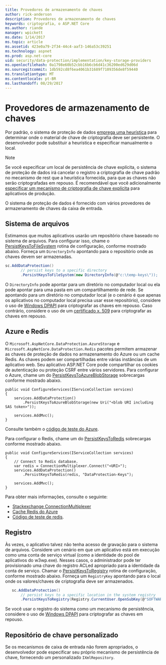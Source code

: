 ```yaml
---
title: Provedores de armazenamento de chaves
author: rick-anderson
description: Provedores de armazenamento de chaves
keywords: criptografia, o ASP.NET Core
ms.author: riande
manager: wpickett
ms.date: 1/14/2017
ms.topic: article
ms.assetid: 423e0a79-2f34-44c4-aaf3-146a53c39251
ms.technology: aspnet
ms.prod: asp.net-core
uid: security/data-protection/implementation/key-storage-providers
ms.openlocfilehash: 0a1798e60b52cbb16b6cb6d41c36200ed629d06d
ms.sourcegitcommit: 1db592cd8f6ea4061b31689f7109356de8f59440
ms.translationtype: MT
ms.contentlocale: pt-BR
ms.lasthandoff: 08/29/2017
---
```

# <a name="key-storage-providers"></a>Provedores de armazenamento de chaves

<a name=data-protection-implementation-key-storage-providers></a>

Por padrão, o sistema de proteção de dados [emprega uma heurística](../configuration/default-settings.md#data-protection-default-settings) para determinar onde o material de chave de criptografia deve ser persistente. O desenvolvedor pode substituir a heurística e especificar manualmente o local.

> [!NOTE]
> Se você especificar um local de persistência de chave explícita, o sistema de proteção de dados irá cancelar o registro a criptografia de chave padrão no mecanismo de rest que a heurística fornecida, para que as chaves não serão criptografadas em repouso. É recomendável que você adicionalmente [especificar um mecanismo de criptografia de chave explícita](key-encryption-at-rest.md#data-protection-implementation-key-encryption-at-rest-providers) para aplicativos de produção.

O sistema de proteção de dados é fornecido com vários provedores de armazenamento de chaves da caixa de entrada.

## <a name="file-system"></a>Sistema de arquivos

Estimamos que muitos aplicativos usarão um repositório chave baseado no sistema de arquivos. Para configurar isso, chame o [PersistKeysToFileSystem](https://github.com/aspnet/DataProtection/blob/rel/1.1.0/src/Microsoft.AspNetCore.DataProtection/DataProtectionBuilderExtensions.cs) rotina de configuração, conforme mostrado abaixo. Forneça um `DirectoryInfo` apontando para o repositório onde as chaves devem ser armazenadas.

```csharp
sc.AddDataProtection()
       // persist keys to a specific directory
       .PersistKeysToFileSystem(new DirectoryInfo(@"c:\temp-keys\"));
   ```

O `DirectoryInfo` pode apontar para um diretório no computador local ou ela pode apontar para uma pasta em um compartilhamento de rede. Se apontando para um diretório no computador local (e o cenário é que apenas os aplicativos no computador local precisa usar esse repositório), considere o uso de [Windows DPAPI](key-encryption-at-rest.md#data-protection-implementation-key-encryption-at-rest) para criptografar as chaves em repouso. Caso contrário, considere o uso de um [certificado x. 509](key-encryption-at-rest.md#data-protection-implementation-key-encryption-at-rest) para criptografar as chaves em repouso.

## <a name="azure-and-redis"></a>Azure e Redis

O `Microsoft.AspNetCore.DataProtection.AzureStorage` e `Microsoft.AspNetCore.DataProtection.Redis` pacotes permitem armazenar as chaves de proteção de dados no armazenamento do Azure ou um cache Redis. As chaves podem ser compartilhadas entre várias instâncias de um aplicativo web. Seu aplicativo ASP.NET Core pode compartilhar os cookies de autenticação ou proteção CSRF entre vários servidores. Para configurar o Azure, chame um do [PersistKeysToAzureBlobStorage](https://github.com/aspnet/DataProtection/blob/rel/1.1.0/src/Microsoft.AspNetCore.DataProtection.AzureStorage/AzureDataProtectionBuilderExtensions.cs) sobrecargas conforme mostrado abaixo.

```
public void ConfigureServices(IServiceCollection services)
{
    services.AddDataProtection()
        .PersistKeysToAzureBlobStorage(new Uri("<blob URI including SAS token>"));

    services.AddMvc();
}
```

Consulte também o [código de teste do Azure](https://github.com/aspnet/DataProtection/blob/rel/1.1.0/samples/AzureBlob/Program.cs).

Para configurar o Redis, chame um do [PersistKeysToRedis](https://github.com/aspnet/DataProtection/blob/rel/1.1.0/src/Microsoft.AspNetCore.DataProtection.Redis/RedisDataProtectionBuilderExtensions.cs) sobrecargas conforme mostrado abaixo.

```
public void ConfigureServices(IServiceCollection services)
{
    // Connect to Redis database.
    var redis = ConnectionMultiplexer.Connect("<URI>");
    services.AddDataProtection()
        .PersistKeysToRedis(redis, "DataProtection-Keys");

    services.AddMvc();
}
```

Para obter mais informações, consulte o seguinte:

- [Stackexchange ConnectionMultiplexer](https://github.com/StackExchange/StackExchange.Redis/blob/master/docs/Basics.md)
- [Cache Redis do Azure](https://docs.microsoft.com/azure/redis-cache/cache-dotnet-how-to-use-azure-redis-cache#connect-to-the-cache)
- [Código de teste de redis](https://github.com/aspnet/DataProtection/blob/rel/1.1.0/samples/Redis/Program.cs).

## <a name="registry"></a>Registro

Às vezes, o aplicativo talvez não tenha acesso de gravação para o sistema de arquivos. Considere um cenário em que um aplicativo está em execução como uma conta de serviço virtual (como a identidade do pool de aplicativos do w3wp.exe). Nesses casos, o administrador pode ter provisionado uma chave do registro ACLed apropriado para a identidade da conta de serviço. Chamar o [PersistKeysToRegistry](https://github.com/aspnet/DataProtection/blob/rel/1.1.0/src/Microsoft.AspNetCore.DataProtection/DataProtectionBuilderExtensions.cs) rotina de configuração, conforme mostrado abaixo. Forneça um `RegistryKey` apontando para o local onde os valores/chaves de criptografia deve ser armazenados.

```csharp
   sc.AddDataProtection()
       // persist keys to a specific location in the system registry
       .PersistKeysToRegistry(Registry.CurrentUser.OpenSubKey(@"SOFTWARE\Sample\keys"));
   ```

Se você usar o registro do sistema como um mecanismo de persistência, considere o uso de [Windows DPAPI](key-encryption-at-rest.md#data-protection-implementation-key-encryption-at-rest) para criptografar as chaves em repouso.

## <a name="custom-key-repository"></a>Repositório de chave personalizado

Se os mecanismos de caixa de entrada não forem apropriados, o desenvolvedor pode especificar seu próprio mecanismo de persistência de chave, fornecendo um personalizado `IXmlRepository`.
